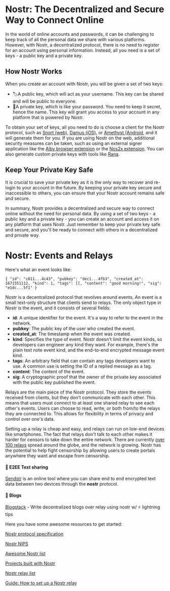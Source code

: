 # Nostr: The Decentralized and Secure Way to Connect Online

In the world of online accounts and passwords, it can be challenging to keep track of all the personal data we share with various platforms. However, with Nostr, a decentralized protocol, there is no need to register for an account using personal information. Instead, all you need is a set of keys - a public key and a private key.

## How Nostr Works

When you create an account with Nostr, you will be given a set of two keys:

- 🏷️A public key, which will act as your username. This key can be shared and will be public to everyone.
- 🔑A private key, which is like your password. You need to keep it secret, hence the name. This key will grant you access to your account in any platform that is powered by Nostr.

To obtain your set of keys, all you need to do is choose a client for the Nostr protocol, such as [Snort (web)](https://snort.social/), [Damus (iOS)](https://damus.io/), or [Amethyst (Android](https://github.com/vitorpamplona/amethyst), and it will generate them for you. If you are using Nostr on the web, additional security measures can be taken, such as using an external signer application like the [Alby browser extension](https://getalby.com/) or the [Nos2x extension](https://github.com/fiatjaf/nos2x). You can also generate custom private keys with tools like [Rana](https://github.com/grunch/rana).

## Keep Your Private Key Safe

It is crucial to save your private key as it is the only way to recover and re-login to your account in the future. By keeping your private key secure and inaccessible to others, you can ensure that your Nostr account remains safe and secure.

In summary, Nostr provides a decentralized and secure way to connect online without the need for personal data. By using a set of two keys - a public key and a private key - you can create an account and access it on any platform that uses Nostr. Just remember to keep your private key safe and secure, and you'll be ready to connect with others in a decentralized and private way.




# Nostr: Events and Relays

Here's what an event looks like:

`{
"id": "c011...4c43",
"pubkey": "dec1...4fb3",
"created_at": 1671551112,
"kind": 1,
"tags": [],
"content": "good morning!",
"sig": "e1dc...5f1"
}`



Nostr is a decentralized protocol that revolves around events. An event is a small text-only structure that clients send to relays. The only object type in Nostr is the event, and it consists of several fields:

- **id**: A unique identifier for the event. It's a way to refer to the event in the network.
- **pubkey**: The public key of the user who created the event.
- **created_at**: The timestamp when the event was created.
- **kind**: Specifies the type of event. Nostr doesn't limit the event kinds, so developers can engineer any kind they want. For example, there's the plain text note event kind, and the end-to-end encrypted message event kind.
- **tags**: An arbitrary field that can contain any tags developers want to use. A common use is setting the ID of a replied message as a tag.
- **content**: The content of the event.
- **sig**: A cryptographic proof that the owner of the private key associated with the public key published the event.

Relays are the main piece of the Nostr protocol. They store the events received from clients, but they don't communicate with each other. This means that users must connect to at least one shared relay to see each other's events. Users can choose to read, write, or both from/to the relays they are connected to. This allows for flexibility in terms of privacy and control over one's data.

Setting up a relay is cheap and easy, and relays can run on low-end devices like smartphones. The fact that relays don't talk to each other makes it harder for censors to take down the entire network. There are currently [over 100 relays](https://nostr.watch/) spread around the globe, and the network is growing. Nostr has the potential to help fight censorship by allowing users to create portals anywhere they want and escape from censorship.



#### 📜 E2EE Text sharing

[Sendstr](https://sendstr.com/) is an online tool where you can share end to end encrypted text data between two devices through the **nostr** protocol.

#### 📝 Blogs

[Blogstack](https://blogstack.io/) - Write decentralized blogs over relay using nostr w/ ⚡ lightning tips


Here you have some awesome resources to get started:

[Nostr protocol specification](https://github.com/nostr-protocol/nips/blob/master/01.md)

[Nostr NIPS](https://github.com/nostr-protocol/nips)

[Awesome Nostr list](https://www.nostr.net/)

[Projects built with Nostr](https://nostrich.fun/)

[Nostr relay list](https://nostr.watch/)

[Guide: How to set up a Nostr relay](https://usenostr.org/relay.html)
